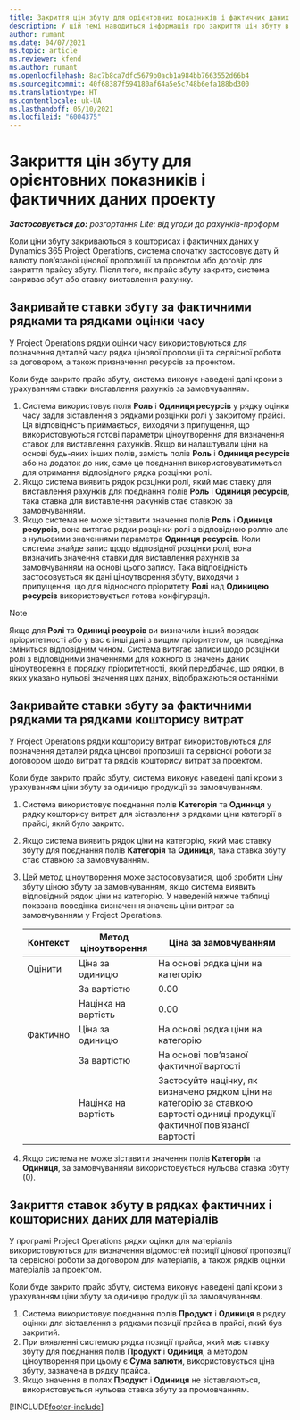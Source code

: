 ```yaml
---
title: Закриття цін збуту для орієнтовних показників і фактичних даних проекту
description: У цій темі наводиться інформація про закриття цін збуту в кошторисах і фактичних даних проектів.
author: rumant
ms.date: 04/07/2021
ms.topic: article
ms.reviewer: kfend
ms.author: rumant
ms.openlocfilehash: 8ac7b8ca7dfc5679b0acb1a984bb7663552d66b4
ms.sourcegitcommit: 40f68387f594180af64a5e5c748b6efa188bd300
ms.translationtype: HT
ms.contentlocale: uk-UA
ms.lasthandoff: 05/10/2021
ms.locfileid: "6004375"
---
```

# <a name="resolve-sales-prices-for-project-estimates-and-actuals"></a>Закриття цін збуту для орієнтовних показників і фактичних даних проекту

_**Застосовується до:** розгортання Lite: від угоди до рахунків-проформ_

Коли ціни збуту закриваються в кошторисах і фактичних даних у Dynamics 365 Project Operations, система спочатку застосовує дату й валюту пов’язаної цінової пропозиції за проектом або договір для закриття прайсу збуту. Після того, як прайс збуту закрито, система закриває збут або ставку виставлення рахунку.

## <a name="resolve-sales-rates-on-actual-and-estimate-lines-for-time"></a>Закривайте ставки збуту за фактичними рядками та рядками оцінки часу

У Project Operations рядки оцінки часу використовуються для позначення деталей часу рядка цінової пропозиції та сервісної роботи за договором, а також призначення ресурсів за проектом.

Коли буде закрито прайс збуту, система виконує наведені далі кроки з урахуванням ставки виставлення рахунків за замовчуванням.

1. Система використовує поля **Роль** і **Одиниця ресурсів** у рядку оцінки часу задля зіставлення з рядками розцінки ролі у закритому прайсі. Ця відповідність приймається, виходячи з припущення, що використовуються готові параметри ціноутворення для визначення ставок для виставлення рахунків. Якщо ви налаштували ціни на основі будь-яких інших полів, замість полів **Роль** і **Одиниця ресурсів** або на додаток до них, саме це поєднання використовуватиметься для отримання відповідного рядка розцінки ролі.
2. Якщо система виявить рядок розцінки ролі, який має ставку для виставлення рахунків для поєднання полів **Роль** і **Одиниця ресурсів**, така ставка для виставлення рахунків стає ставкою за замовчуванням.
3. Якщо система не може зіставити значення полів **Роль** і **Одиниця ресурсів**, вона витягає рядки розцінки ролі з відповідною роллю але з нульовими значеннями параметра **Одиниця ресурсів**. Коли система знайде запис щодо відповідної розцінки ролі, вона визначить значення ставки для виставлення рахунків за замовчуванням на основі цього запису. Така відповідність застосовується як дані ціноутворення збуту, виходячи з припущення, що для відносного пріоритету **Ролі** над **Одиницею ресурсів** використовується готова конфігурація.

> [!NOTE]
> Якщо для **Ролі** та **Одиниці ресурсів** ви визначили інший порядок пріоритетності або у вас є інші дані з вищим пріоритетом, ця поведінка зміниться відповідним чином. Система витягає записи щодо розцінки ролі з відповідними значеннями для кожного із значень даних ціноутворення в порядку пріоритетності, який передбачає, що рядки, в яких указано нульові значення цих даних, відображаються останніми.

## <a name="resolve-sales-rates-on-actual-and-estimate-lines-for-expense"></a>Закривайте ставки збуту за фактичними рядками та рядками кошторису витрат

У Project Operations рядки кошторису витрат використовуються для позначення деталей рядка цінової пропозиції та сервісної роботи за договором щодо витрат та рядків кошторису витрат за проектом.

Коли буде закрито прайс збуту, система виконує наведені далі кроки з урахуванням ціни збуту за одиницю продукції за замовчуванням.

1. Система використовує поєднання полів **Категорія** та **Одиниця** у рядку кошторису витрат для зіставлення з рядками ціни категорії в прайсі, який було закрито.
2. Якщо система виявить рядок ціни на категорію, який має ставку збуту для поєднання полів **Категорія** та **Одиниця**, така ставка збуту стає ставкою за замовчуванням.
3. Цей метод ціноутворення може застосовуватися, щоб зробити ціну збуту ціною збуту за замовчуванням, якщо система виявить відповідний рядок ціни на категорію. У наведеній нижче таблиці показана поведінка визначення значень ціни витрат за замовчуванням у Project Operations.

    | Контекст | Метод ціноутворення | Ціна за замовчуванням |
    | --- | --- | --- |
    | Оцінити | Ціна за одиницю | На основі рядка ціни на категорію |
    | &nbsp; | За вартістю | 0.00 |
    | &nbsp; | Націнка на вартість | 0.00 |
    | Фактично | Ціна за одиницю | На основі рядка ціни на категорію |
    | &nbsp; | За вартістю | На основі пов’язаної фактичної вартості |
    | &nbsp; | Націнка на вартість | Застосуйте націнку, як визначено рядком ціни на категорію за ставкою вартості одиниці продукції фактичної пов’язаної вартості |

4. Якщо система не може зіставити значення полів **Категорія** та **Одиниця**, за замовчуванням використовується нульова ставка збуту (0).

## <a name="resolving-sales-rates-on-actual-and-estimate-lines-for-material"></a>Закриття ставок збуту в рядках фактичних і кошторисних даних для матеріалів

У програмі Project Operations рядки оцінки для матеріалів використовуються для визначення відомостей позиції цінової пропозиції та сервісної роботи за договором для матеріалів, а також рядків оцінки матеріалів за проектом.

Коли буде закрито прайс збуту, система виконує наведені далі кроки з урахуванням ціни збуту за одиницю продукції за замовчуванням.

1. Система використовує поєднання полів **Продукт** і **Одиниця** в рядку оцінки для зіставлення з рядками позиції прайса в прайсі, який був закритий.
2. При виявленні системою рядка позиції прайса, який має ставку збуту для поєднання полів **Продукт** і **Одиниця**, а методом ціноутворення при цьому є **Сума валюти**, використовується ціна збуту, зазначена в рядку прайса.
3. Якщо значення в полях **Продукт** і **Одиниця** не зіставляються, використовується нульова ставка збуту за промовчанням.

[!INCLUDE[footer-include](../../includes/footer-banner.md)]
